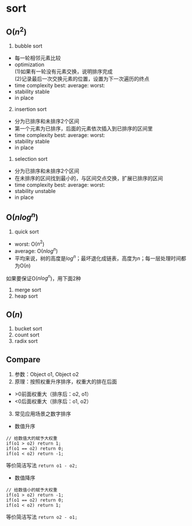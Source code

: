# sort

## O($n^2$)
1. bubble sort
- 每一轮相邻元素比较
- optimization      
(1)如果有一轮没有元素交换，说明排序完成     
(2)记录最后一次交换元素的位置，设置为下一次遍历的终点
- time complexity
best:
average:
worst:
- stability
stable
- in place

2. insertion sort
- 分为已排序和未排序2个区间
- 第一个元素为已排序，后面的元素依次插入到已排序的区间里   
- time complexity
best:
average:
worst:
- stability
stable
- in place

1. selection sort
- 分为已排序和未排序2个区间
- 在未排序的区间找到最小的，与区间交点交换，扩展已排序的区间  
- time complexity
best:
average:
worst:
- stability
unstable
- in place


## O($nlog^n$)

1. quick sort    
- worst: O($n^2$)
- average: O($nlog^n$)    
- 平均来说，树的高度是$log^n$；最坏退化成链表，高度为$n$；每一层处理时间都为O($n$)    


如果要保证O($nlog^n$)，用下面2种
1. merge sort
2. heap sort



## O($n$)
1. bucket sort
2. count sort
3. radix sort

## Compare

1. 参数：Object o1, Object o2
2. 原理：按照权重升序排序，权重大的排在后面
- \>0前面权重大（排序后：o2, o1）
- <0后面权重大（排序后：o1, o2）
3. 常见应用场景之数字排序
- 数值升序   
```
// 给数值大的赋予大权重
if(o1 > o2) return 1;
if(o1 == o2) return 0;
if(o1 < o2) return -1;
```
等价简洁写法
`return o1 - o2;`

- 数值降序   
```
// 给数值小的赋予大权重
if(o1 > o2) return -1;
if(o1 == o2) return 0;
if(o1 < o2) return 1;
```
等价简洁写法
`return o2 - o1;`